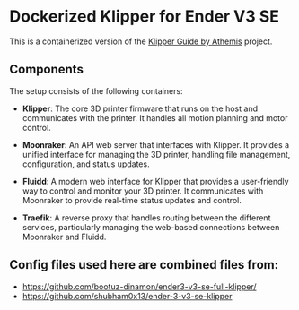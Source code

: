 # Dockerized Klipper for Ender V3 SE

This is a containerized version of the [Klipper Guide by Athemis](https://athemis.me/projects/klipper_guide/) project.

## Components

The setup consists of the following containers:

- **Klipper**: The core 3D printer firmware that runs on the host and communicates with the printer. It handles all motion planning and motor control.

- **Moonraker**: An API web server that interfaces with Klipper. It provides a unified interface for managing the 3D printer, handling file management, configuration, and status updates.

- **Fluidd**: A modern web interface for Klipper that provides a user-friendly way to control and monitor your 3D printer. It communicates with Moonraker to provide real-time status updates and control.

- **Traefik**: A reverse proxy that handles routing between the different services, particularly managing the web-based connections between Moonraker and Fluidd.

## Config files used here are combined files from:

- https://github.com/bootuz-dinamon/ender3-v3-se-full-klipper/
- https://github.com/shubham0x13/ender-3-v3-se-klipper
